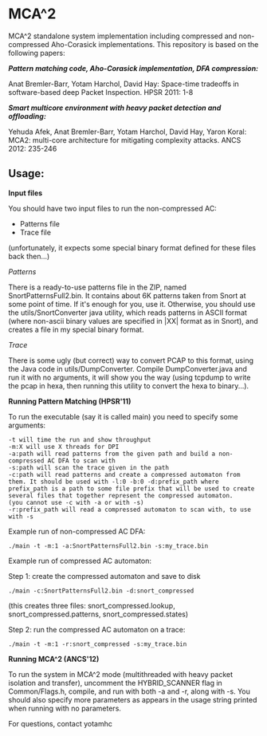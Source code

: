 MCA^2
=====

MCA^2 standalone system implementation including compressed and non-compressed Aho-Corasick implementations.
This repository is based on the following papers:

___Pattern matching code, Aho-Corasick implementation, DFA compression:___

Anat Bremler-Barr, Yotam Harchol, David Hay: Space-time tradeoffs in software-based deep Packet Inspection. HPSR 2011: 1-8

___Smart multicore environment with heavy packet detection and offloading:___

Yehuda Afek, Anat Bremler-Barr, Yotam Harchol, David Hay, Yaron Koral: MCA2: multi-core architecture for mitigating complexity attacks. ANCS 2012: 235-246

Usage:
------

__Input files__

You should have two input files to run the non-compressed AC:
- Patterns file
- Trace file

(unfortunately, it expects some special binary format defined for these files back then...)

_Patterns_

There is a ready-to-use patterns file in the ZIP, named SnortPatternsFull2.bin. It contains about 6K patterns taken from Snort at some point of time. If it's enough for you, use it. Otherwise, you should use the utils/SnortConverter java utility, which reads patterns in ASCII format (where non-ascii binary values are specified in |XX| format as in Snort), and creates a file in my special binary format.

_Trace_

There is some ugly (but correct) way to convert PCAP to this format, using the Java code in utils/DumpConverter. Compile DumpConverter.java and run it with no arguments, it will show you the way (using tcpdump to write the pcap in hexa, then running this utility to convert the hexa to binary...).

__Running Pattern Matching (HPSR'11)__

To run the executable (say it is called main) you need to specify some arguments:
```
-t will time the run and show throughput
-m:X will use X threads for DPI
-a:path will read patterns from the given path and build a non-compressed AC DFA to scan with
-s:path will scan the trace given in the path
-c:path will read patterns and create a compressed automaton from them. It should be used with -l:0 -b:0 -d:prefix_path where prefix_path is a path to some file prefix that will be used to create several files that together represent the compressed automaton.
(you cannot use -c with -a or with -s)
-r:prefix_path will read a compressed automaton to scan with, to use with -s
```
Example run of non-compressed AC DFA:
```
./main -t -m:1 -a:SnortPatternsFull2.bin -s:my_trace.bin
```
Example run of compressed AC automaton:

Step 1: create the compressed automaton and save to disk
```
./main -c:SnortPatternsFull2.bin -d:snort_compressed
```
(this creates three files: snort_compressed.lookup, snort_compressed.patterns, snort_compressed.states)

Step 2: run the compressed AC automaton on a trace:
```
./main -t -m:1 -r:snort_compressed -s:my_trace.bin
```

__Running MCA^2 (ANCS'12)__

To run the system in MCA^2 mode (multithreaded with heavy packet isolation and transfer), uncomment the HYBRID_SCANNER flag in Common/Flags.h, compile, and run with both -a and -r, along with -s. You should also specify more parameters as appears in the usage string printed when running with no parameters.

For questions, contact yotamhc
